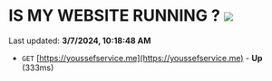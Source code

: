# IS MY WEBSITE RUNNING ? [![](https://img.shields.io/static/v1?label=Sponsor&message=%E2%9D%A4&logo=GitHub&color=%23fe8e86)](https://github.com/sponsors/<username>)

Last updated: **3/7/2024, 10:18:48 AM**

- `GET` [https://youssefservice.me](https://youssefservice.me) - **Up** (333ms)
